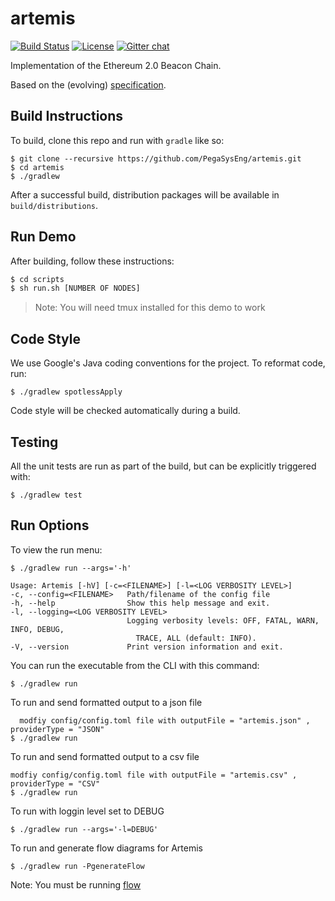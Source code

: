 # artemis

 [![Build Status](https://jenkins.pegasys.tech/job/Artemis/job/master/badge/icon)](https://jenkins.pegasys.tech/job/Artemis/job/master/)
 [![License](https://img.shields.io/badge/License-Apache%202.0-blue.svg)](https://github.com/PegasysEng/artemis/blob/master/LICENSE)
 [![Gitter chat](https://badges.gitter.im/PegaSysEng/artemis.png)](https://gitter.im/PegaSysEng/artemis)

Implementation of the Ethereum 2.0 Beacon Chain.

Based on the (evolving) [specification](https://github.com/ethereum/eth2.0-specs/blob/master/specs/core/0_beacon-chain.md).

## Build Instructions

To build, clone this repo and run with `gradle` like so:

```
$ git clone --recursive https://github.com/PegaSysEng/artemis.git
$ cd artemis
$ ./gradlew
```

After a successful build, distribution packages will be available in `build/distributions`.

## Run Demo

After building, follow these instructions:

```bash
$ cd scripts
$ sh run.sh [NUMBER OF NODES]
```

> Note:  You will need tmux installed for this demo to work

## Code Style

We use Google's Java coding conventions for the project. To reformat code, run: 

```
$ ./gradlew spotlessApply
```

Code style will be checked automatically during a build.

## Testing

All the unit tests are run as part of the build, but can be explicitly triggered with:
```
$ ./gradlew test
```

## Run Options

To view the run menu:

```
$ ./gradlew run --args='-h'

Usage: Artemis [-hV] [-c=<FILENAME>] [-l=<LOG VERBOSITY LEVEL>]
-c, --config=<FILENAME>   Path/filename of the config file
-h, --help                Show this help message and exit.
-l, --logging=<LOG VERBOSITY LEVEL>
                          Logging verbosity levels: OFF, FATAL, WARN, INFO, DEBUG,
                            TRACE, ALL (default: INFO).
-V, --version             Print version information and exit.

```

You can run the executable from the CLI with this command:
```
$ ./gradlew run
```

To run and send formatted output to a json file

```
  modfiy config/config.toml file with outputFile = "artemis.json" , providerType = "JSON"
$ ./gradlew run 
```

To run and send formatted output to a csv file

```
modfiy config/config.toml file with outputFile = "artemis.csv" , providerType = "CSV"
$ ./gradlew run 
```

To run with loggin level set to DEBUG

```
$ ./gradlew run --args='-l=DEBUG'
```

To run and generate flow diagrams for Artemis
```
$ ./gradlew run -PgenerateFlow
```
Note: You must be running [flow](http://findtheflow.io/)
